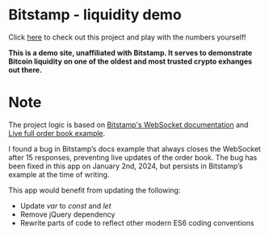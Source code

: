 # Bitstamp - liquidity demo

Click [here](https://qweuser.github.io/bitstamp-liquidity-demo/) to check out this project and play with the numbers yourself!

__This is a demo site, unaffiliated with Bitstamp. It serves to demonstrate Bitcoin liquidity on one of the oldest and most trusted crypto exhanges out there.__

# Note

The project logic is based on [Bitstamp's WebSocket documentation](https://www.bitstamp.net/websocket/v2/) and [Live full order book example](https://assets.bitstamp.net/static/webapp/examples/diff_order_book_v2.5dabf12d7fe2ab5e69be923d5f1b1cf6e8d3bafb.html).

I found a bug in Bitstamp’s docs example that always closes the WebSocket after 15 responses, preventing live updates of the order book. The bug has been fixed in this app on January 2nd, 2024, but persists in Bitstamp’s example at the time of writing.

This app would benefit from updating the following:
- Update _var_ to _const_ and _let_
- Remove jQuery dependency
- Rewrite parts of code to reflect other modern ES6 coding conventions

